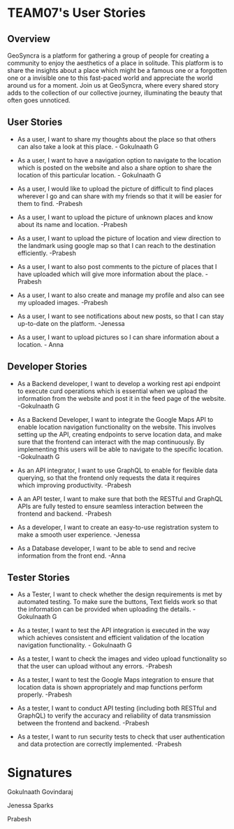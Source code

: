 # TEAM07's User Stories

## Overview
GeoSyncra is a platform for gathering a group of people for creating a community to enjoy the aesthetics of a place in solitude. This platform is to share the insights about a place which might be a famous one or a forgotten one or a invisible one to this fast-paced world and appreciate the world around us for a moment. Join us at GeoSyncra, where every shared story adds to the collection of our collective journey, illuminating the beauty that often goes unnoticed.

## User Stories

- As a user, I want to share my thoughts about the place so that others can also take a look at this place. - Gokulnaath G
- As a user, I want to have a navigation option to navigate to the location which is posted on the website and also a share option to share the location of this particular location. - Gokulnaath G

- As a user, I would like to upload the picture of difficult to find places wherever I go and can share with my friends so that it will be easier for them to find. -Prabesh
- As a user, I want to upload the picture of unknown places and know about its name and location. -Prabesh

- As a user, I want to upload the picture of location and view direction to the landmark using google map so that I can reach to the destination efficiently. -Prabesh
- As a user, I want to also post comments to the picture of places that I have uploaded which will give more information about the place. -Prabesh

- As a user, I want to also create and manage my profile and also can see my uploaded images. -Prabesh
- As a user, I want to see notifications about new posts, so that I can stay up-to-date on the platform. -Jenessa
- As a user, I want to upload pictures so I can share information about a location. - Anna

## Developer Stories

- As a Backend developer, I want to develop a working rest api endpoint to execute curd operations which is essential when we upload the information from the website and post it in the feed page of the website. -Gokulnaath G
- As a Backend Developer, I want to integrate the Google Maps API to enable location navigation functionality on the website. This involves setting up the API, creating endpoints to serve location data, and make sure that the frontend can interact with the map continuously. By implementing this users will be able to navigate to the specific location. -Gokulnaath G

- As an API integrator,  I want to use GraphQL to enable for flexible data querying, so that the frontend only requests the data it requires which improving productivity. -Prabesh
- A an API tester, I want to make sure that both the RESTful and GraphQL APIs are fully tested to ensure seamless interaction between the frontend and backend. -Prabesh
- As a developer, I want to create an easy-to-use registration system to make a smooth user experience. -Jenessa
- As a Database developer, I want to be able to send and recive information from the front end. -Anna

## Tester Stories

- As a Tester, I want to check whether the design requirements is met by automated testing. To make sure the buttons, Text fields work so that the information can be provided when uploading the details. - Gokulnaath G
- As a tester, I want to test the API integration is executed in the way which achieves consistent and efficient validation of the location navigation functionality. - Gokulnaath G

- As a tester, I want to check the images and video upload functionality so that the user can upload without any errors. -Prabesh
- As a tester, I want to test the Google Maps integration to ensure that location data is shown appropriately and map functions perform properly. -Prabesh
- As a tester, I want to conduct API testing (including both RESTful and GraphQL) to verify the accuracy and reliability of data transmission between the frontend and backend. -Prabesh
- As a tester, I want to run security tests to check that user authentication and data protection are correctly implemented. -Prabesh


# Signatures
Gokulnaath Govindaraj

Jenessa Sparks

Prabesh


   
